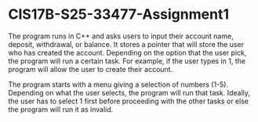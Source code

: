 # CIS17B-S25-33477-Assignment1

The program runs in C++ and asks users to input their account name, deposit, withdrawal, or balance. It stores a pointer that will store the user who has created the account. Depending on the option that the user pick, the program will run a certain task. For example, if the user types in 1, the program will allow the user to create their account. 

The program starts with a menu giving a selection of numbers (1-5). Depending on what the user selects, the program will run that task. Ideally, the user has to select 1 first before proceeding with the other tasks or else the program will run it as invalid.